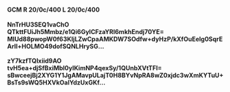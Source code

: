 #### GCM R 20/0c/400 L 20/0c/400
**NnTrHU3SEQ1vaChO**<br/>**QTkttFUiJh5Mmbz/e1Qi6GylCFzaYRl6mkhEndj70YE=**<br/>**MIUd88pwopW0f63KljLZwCpaAMKDW7SOdfw+dyHzP/kXfOuEelg0SqrEArIl+HOLMO49dofSQNLHrySG...**<br/><br/>
**zY7kzfTQIxiid9AO**<br/>**tvH5ea+djSfBxiMbl0yIKimNP4qexSy/1QUnbXVtTFI=**<br/>**sBwceejBj2XYG1Y1JgAMavpULajT0H8BYvNpRA8wZ0xjdc3wXmKYTuU+BsTs9sWQ5HXVkOalYdzUxGKf...**